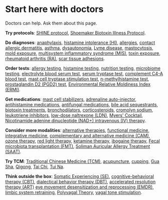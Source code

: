 # Start here with doctors

Doctors can help. Ask them about this page.

**Try protocols**:
[SHINE protocol](../shine-protocol/),
[Shoemaker Biotoxin Illness Protocol](../shoemaker-biotoxin-illness-protocol/).

**Do diagnoses**:
[anaphylaxis](../anaphylaxis/),
[histamine intolerance (HI)](../histamine-intolerance/),
[allergies](../allergies/),
[contact allergic dermatitis](../contact-allergic-dermatitis/),
[asthma](../asthma/),
[dysautonomia](../dysautonomia/),
[Lyme disease](../lyme-disease/),
[mastocytosis](../mastocytosis/),
[mold exposure](../mold-exposure/),
[multisystem inflammatory syndrome (MIS)](../multisystem-inflammatory-syndrome/),
[toxin exposure](../toxin-exposure/),
[rheumatoid arthritis (RA)](../rheumatoid-arthritis/),
[scar tissue adhesions](../scar-tissue-adhesions/).

**Order tests**:
[allergy testing](../allergy-testing/),
[histamine testing](../histamine-testing/),
[nutrition testing](../nutrition-testing/),
[microbiome testing](../microbiome-testing/),
[electrolyte blood serum test](../electrolyte-blood-serum-test/),
[serum tryptase test](../serum-tryptase-test/),
[complement C4-A blood test](../complement-c4-a-blood-test/),
[mast cell tryptase stimulation test](../mast-cell-tryptase-stimulation-test/),
[n-methylhistamine test](../n-methylhistamine-test/),
[prostaglandin D2 (PGD2) test](../prostaglandin-d2-test/),
[Environmental Relative Moldiness Index (ERMI)](../environmental-relative-moldiness-index/).

**Get medications**:
[mast cell stabilizers](../mast-cell-stabilizers/),
[adrenaline auto-injector](../adrenaline-auto-injector/),
[antihistamine medications](../antihistamine-medications/),
[antifungal medications](../antifungal-medications/),
[bile acid sequestrants](../bile-acid-sequestrants/),
[biotoxin treatments](../biotoxin-treatments/),
[bronchodilators](../bronchodilators/),
[corticosteroids](../corticosteroids/),
[cromolyn sodium](../cromolyn-sodium/),
[leukotriene inhibitors](../leukotriene-inhibitors/),
[low-dose naltrexone (LDN)](../low-dose-naltrexone/),
[Myers' Cocktail](../myers-cocktail/),
[Nicotinamide adenine dinucleotide (NAD+) intravenous (IV) therapy](../nicotinamide-adenine-dinucleotide-intravenous-therapy/).

**Consider more modalities**:
[alternative therapies](../alternative-therapies/),
[functional medicine](../functional-medicine/),
[integrative medicine](../integrative-medicine/),
[complementary and alternative medicine (CAM)](../complementary-and-alternative-medicine/),
[ozone therapy](../ozone-therapy/),
[red light therapy](../red-light-therapy/),
[ketamine therapy](../ketamine-therapy/),
[ibogaine therapy](../ibogaine-therapy/),
[Fecal microbiota transplantation (FMT)](../fecal-microbiota-transplantation/),
[Soliman Auricular Allergy Treatment (SAAT)](../soliman-auricular-allergy-treatment/).

**Try TCM**:
[Traditional Chinese Medicine (TCM)](../traditional-chinese-medicine/),
[acupuncture](../acupuncture/),
[cupping](../cupping/),
[Gua Sha](../gua-sha/),
[Qigong](../qigong/),
[Tai Chi](../tai-chi/),
[Tui Na](../tui-na/).

**Think outside the box**:
[Somatic Experiencing (SE)](../somatic-experiencing/),
[cognitive-behavioral therapy (CBT)](../cognitive-behavioral-therapy/),
[dialectical behavior therapy (DBT)](../dialectical-behavior-therapy/),
[accelerated resolution therapy (ART)](../accelerated-resolution-therapy/)
[eye movement desensitization and reprocessing (EMDR)](../eye-movement-desensitization-and-reprocessing/),
[limbic system retraining](../limbic-system-retraining/),
[Polyvagal Theory](../polyvagal-theory/),
[vagal tone stimulation](../vagal-tone-stimulation/).
